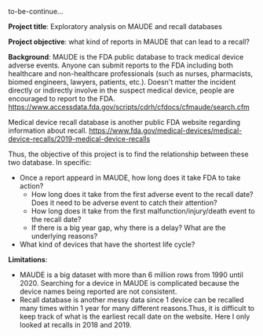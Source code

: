 to-be-continue...

__Project title__: Exploratory analysis on MAUDE and recall databases

__Project objective__: what kind of reports in MAUDE that can lead to a recall? 

__Background__: MAUDE is the FDA public database to track medical device adverse events. Anyone can submit reports to the FDA 
including both healthcare and non-healthcare professionals (such as nurses, pharmacists, biomed engineers, lawyers, patients, 
etc.). Doesn't matter the incident directly or indirectly involve in the suspect medical device, people are encouraged to report to the FDA. 
https://www.accessdata.fda.gov/scripts/cdrh/cfdocs/cfmaude/search.cfm

Medical device recall database is another public FDA website regarding information about recall. 
https://www.fda.gov/medical-devices/medical-device-recalls/2019-medical-device-recalls

Thus, the objective of this project
is to find the relationship between these two database. In specific:

- Once a report appeard in MAUDE, how long does it take FDA to take action? 
  - How long does it take from the first adverse event to the recall date? Does it need to be adverse event to catch their attention? 
  - How long does it take from the first malfunction/injury/death event to the recall date?
  - If there is a big year gap, why there is a delay? What are the underlying reasons?
- What kind of devices that have the shortest life cycle? 

__Limitations__:
- MAUDE is a big dataset with more than 6 million rows from 1990 until 2020. Searching for a device in MAUDE is complicated
because the device names being reported are not consistent.
- Recall database is another messy data since 1 device can be recalled many times within 1 year for many different reasons.Thus, 
it is difficult to keep track of what is the earliest recall date on the website. Here I only looked at recalls in 2018 and 2019. 
  
